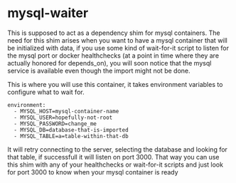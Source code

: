 # mysql-waiter

This is supposed to act as a dependency shim for mysql containers.
The need for this shim arises when you want to have a mysql container that will be initialized with data,
if you use some kind of wait-for-it script to listen for the mysql port or docker healthchecks (at a point in time where they are actually honored for depends_on), you will soon notice that the mysql service is available even though the import might not be done.

This is where you will use this container, it takes environment variables to configure what to wait for.
```
environment:
  - MYSQL_HOST=mysql-container-name
  - MYSQL_USER=hopefully-not-root
  - MYSQL_PASSWORD=change_me
  - MYSQL_DB=database-that-is-imported
  - MYSQL_TABLE=a=table-within-that-db
```

It will retry connecting to the server, selecting the database and looking for that table, if successfull it will listen on port 3000.
That way you can use this shim with any of your healthchecks or wait-for-it scripts and just look for port 3000 to know when your mysql container is ready

